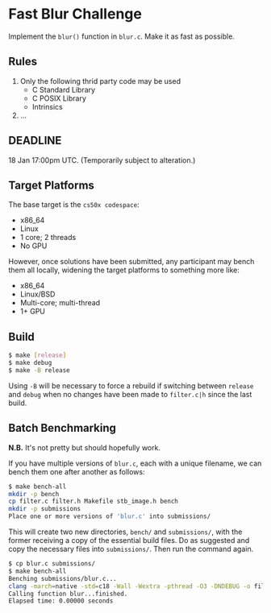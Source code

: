 # Fast Blur Challenge

Implement the `blur()` function in `blur.c`. Make it as fast as possible.

## Rules

1. Only the following thrid party code may be used
    - C Standard Library
    - C POSIX Library
    - Intrinsics
2. ...

## DEADLINE

18 Jan 17:00pm UTC.
(Temporarily subject to alteration.)

## Target Platforms

The base target is the `cs50x codespace`:

- x86_64
- Linux
- 1 core; 2 threads
- No GPU

However, once solutions have been submitted, any participant may bench them
all locally, widening the target platforms to something more like:

- x86_64
- Linux/BSD
- Multi-core; multi-thread
- 1+ GPU

## Build

```sh
$ make [release]
$ make debug
$ make -B release
```

Using `-B` will be necessary to force a rebuild if switching between `release`
and `debug` when no changes have been made to `filter.c|h` since the last build.

## Batch Benchmarking

**N.B.** It's not pretty but should hopefully work.

If you have multiple versions of `blur.c`, each with a unique filename, we can
bench them one after another as follows:

```sh
$ make bench-all
mkdir -p bench
cp filter.c filter.h Makefile stb_image.h bench
mkdir -p submissions
Place one or more versions of 'blur.c' into submissions/
```

This will create two new directories, `bench/` and `submissions/`, with the
former receiving a copy of the essential build files.
Do as suggested and copy the necessary files into `submissions/`.
Then run the command again.

```sh
$ cp blur.c submissions/
$ make bench-all
Benching submissions/blur.c...
clang -march=native -std=c18 -Wall -Wextra -pthread -O3 -DNDEBUG -o filter filter.c -lm
Calling function blur...finished.
Elapsed time: 0.00000 seconds
```
